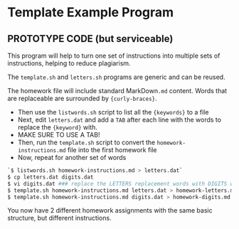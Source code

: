 # Template Example Program

## PROTOTYPE CODE (but serviceable)

This program will help to turn one set of instructions into multiple sets of instructions, helping to reduce plagiarism.

The `template.sh` and `letters.sh` programs are generic and can be reused.

The homework file will include standard MarkDown`.md` content. Words that are replaceable are surrounded by `{curly-braces}`.

* Then use the `listwords.sh` script to list all the `{keywords}` to a file
* Next, edit `letters.dat` and add a `TAB` after each line with the words to replace the `{keyword}` with. 
* MAKE SURE TO USE A TAB!
* Then, run the `template.sh` script to convert the `homework-instructions.md` file into the first homework file
* Now, repeat for another set of words

```bash
`$ listwords.sh homework-instructions.md > letters.dat`
$ cp letters.dat digits.dat
$ vi digits.dat ### replace the LETTERS replacement words with DIGITS words
$ template.sh homework-instructions.md letters.dat > homework-letters.md
$ template.sh homework-instructions.md digits.dat > homework-digits.md
 ```
 
You now have 2 different homework assignments with the same basic structure, but different instructions.
